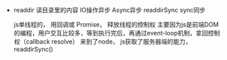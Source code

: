 - readdir 
  读目录里的内容  IO操作异步  Async异步
  readdirSync               sync同步

  js单线程的， 用回调或 Promise， 释放线程的控制权
  主要因为js是前端DOM 的编程，用户交互比较多，等到执行完后，再通过event-loop机制，拿回控制权（callback resolve）
  来到了node， js获取了服务器端的能力，
  readdirSync()